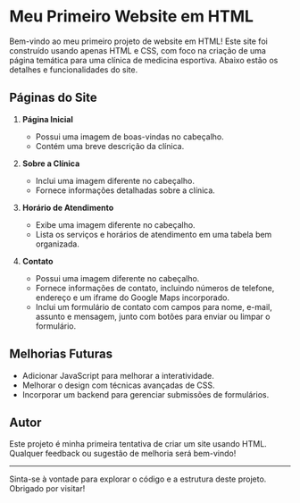 # Meu Primeiro Website em HTML

Bem-vindo ao meu primeiro projeto de website em HTML! Este site foi construído usando apenas HTML e CSS, com foco na criação de uma página temática para uma clínica de medicina esportiva. Abaixo estão os detalhes e funcionalidades do site.

## Páginas do Site

1. **Página Inicial**
   - Possui uma imagem de boas-vindas no cabeçalho.
   - Contém uma breve descrição da clínica.

2. **Sobre a Clínica**
   - Inclui uma imagem diferente no cabeçalho.
   - Fornece informações detalhadas sobre a clínica.

3. **Horário de Atendimento**
   - Exibe uma imagem diferente no cabeçalho.
   - Lista os serviços e horários de atendimento em uma tabela bem organizada.

4. **Contato**
   - Possui uma imagem diferente no cabeçalho.
   - Fornece informações de contato, incluindo números de telefone, endereço e um iframe do Google Maps incorporado.
   - Inclui um formulário de contato com campos para nome, e-mail, assunto e mensagem, junto com botões para enviar ou limpar o formulário.


## Melhorias Futuras

- Adicionar JavaScript para melhorar a interatividade.
- Melhorar o design com técnicas avançadas de CSS.
- Incorporar um backend para gerenciar submissões de formulários.

## Autor

Este projeto é minha primeira tentativa de criar um site usando HTML. Qualquer feedback ou sugestão de melhoria será bem-vindo!

---

Sinta-se à vontade para explorar o código e a estrutura deste projeto. Obrigado por visitar!
